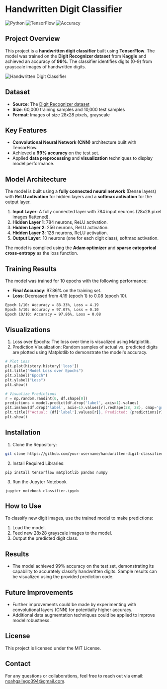 # Handwritten Digit Classifier

![Python](https://img.shields.io/badge/Python-v3.8-blue.svg)
![TensorFlow](https://img.shields.io/badge/TensorFlow-v2.0-orange.svg)
![Accuracy](https://img.shields.io/badge/Accuracy-99%25-green.svg)

## Project Overview

This project is a **handwritten digit classifier** built using **TensorFlow**. The model was trained on the **Digit Recognizer dataset** from **Kaggle** and achieved an accuracy of **99%**. The classifier identifies digits (0-9) from grayscale images of handwritten digits.

![Handwritten Digit Classifier](https://miro.medium.com/v2/resize:fit:828/format:webp/1*BCX-rvOjq_nkHcpIVhEFfw.png)

## Dataset

- **Source**: The [Digit Recognizer dataset](https://www.kaggle.com/c/digit-recognizer)
- **Size**: 60,000 training samples and 10,000 test samples
- **Format**: Images of size 28x28 pixels, grayscale

## Key Features

- **Convolutional Neural Network (CNN)** architecture built with TensorFlow.
- Achieved a **99% accuracy** on the test set.
- Applied **data preprocessing** and **visualization** techniques to display model performance.

## Model Architecture

The model is built using a **fully connected neural network** (Dense layers) with **ReLU activation** for hidden layers and a **softmax activation** for the output layer.

1. **Input Layer**: A fully connected layer with 784 input neurons (28x28 pixel images flattened).
2. **Hidden Layer 1**: 784 neurons, ReLU activation.
3. **Hidden Layer 2**: 256 neurons, ReLU activation.
4. **Hidden Layer 3**: 128 neurons, ReLU activation.
5. **Output Layer**: 10 neurons (one for each digit class), softmax activation.

The model is compiled using the **Adam optimizer** and **sparse categorical cross-entropy** as the loss function.

## Training Results

The model was trained for 10 epochs with the following performance:
- **Final Accuracy**: 97.86% on the training set.
- **Loss**: Decreased from 4.19 (epoch 1) to 0.08 (epoch 10).

```bash
Epoch 1/10: Accuracy = 83.33%, Loss = 4.19
Epoch 5/10: Accuracy = 97.07%, Loss = 0.10
Epoch 10/10: Accuracy = 97.86%, Loss = 0.08
```

## Visualizations
1. Loss over Epochs: The loss over time is visualized using Matplotlib.
2. Prediction Visualization: Random samples of actual vs. predicted digits are plotted using Matplotlib to demonstrate the model's accuracy.

```python
# Plot Loss
plt.plot(history.history['loss'])
plt.title("Model Loss over Epochs")
plt.xlabel("Epoch")
plt.ylabel("Loss")
plt.show()

# Visualize Predictions
r = np.random.randint(0, df.shape[0])
predictions = model.predict(df.drop('label', axis=1).values)
plt.imshow(df.drop('label', axis=1).values[r].reshape(28, 28), cmap='gray')
plt.title(f"Actual: {df['label'].values[r]}, Predicted: {predictions[r].argmax()}")
plt.show()
```

## Installation
1. Clone the Repository:
```bash
git clone https://github.com/your-username/handwritten-digit-classifier.git
```
2. Install Required Libraries:
```
pip install tensorflow matplotlib pandas numpy
```
3. Run the Jupyter Notebook
```
jupyter notebook classifier.ipynb
```

## How to Use
To classify new digit images, use the trained model to make predictions:

1. Load the model.
2. Feed new 28x28 grayscale images to the model.
3. Output the predicted digit class.

## Results
* The model achieved 99% accuracy on the test set, demonstrating its capability to accurately classify handwritten digits. Sample results can be visualized using the provided prediction code.

## Future Improvements
* Further improvements could be made by experimenting with convolutional layers (CNN) for potentially higher accuracy.
* Additional data augmentation techniques could be applied to improve model robustness.

## License
This project is licensed under the MIT License.

## Contact
For any questions or collaborations, feel free to reach out via email: noahgallego394@gmail.com.
